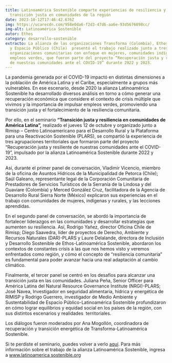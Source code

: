 ```yaml
---
title: Latinoamérica Sostenible comparte experiencias de resiliencia y
  transición justa en comunidades de la región
date: 2023-10-12T17:46:42.676Z
img: https://ucarecdn.com/958e0da6-f2d3-47d6-aa6e-93d5676898cc/
img-alt: Latinoamérica Sostenible
autor: Ethos
category: desarrollo-sostenible
extracto: La alianza de las organizaciones Transforma (Colombia), Ethos (México)
  y Espacio Público (Chile)  presentó el trabajo realizado junto a tres
  organizaciones comunitarias con enfoque en mujeres, comunidades indígenas y
  empleos verdes, que fueron parte del proyecto “Recuperación justa y resiliente
  de nuestras comunidades ante el COVID-19” durante 2022 y 2023.
---
```

La pandemia generada por el COVID-19 impactó en distintas dimensiones a la población de América Latina y el Caribe, especialmente a grupos más vulnerables. En ese escenario, desde 2020 la alianza Latinoamérica Sostenible ha desarrollado diversos análisis en torno a cómo generar una recuperación económica que considere el contexto de crisis múltiple que vivimos y la importancia de impulsar empleos verdes, promoviendo una transición justa y el fortalecimiento de la resiliencia comunitaria.

Por ello, en el seminario **“Transición justa y resiliencia en comunidades de América Latina”,** realizado el jueves 12 de octubre y organizado junto a Rimisp – Centro Latinoamericano para el Desarrollo Rural y la Plataforma para una Reactivación Sostenible (PLARS), se compartió la experiencia de tres agrupaciones territoriales que formaron parte del proyecto “Recuperación justa y resiliente de nuestras comunidades ante el COVID-19”, impulsado por la alianza Latinoamérica Sostenible durante 2022 y 2023. 

Así, durante el primer panel de conversación, Vladimir Vicencio, miembro de la oficina de Asuntos Hídricos de la Municipalidad de Petorca (Chile); Saúl Galeano, representante legal de la Corporación Comunitaria de Prestadores de Servicios Turísticos de la Serranía de la Lindosa y del Guaviare (Colombia) y Merced González Cruz, facilitadora de la Agencia de Desarrollo Rural Sierra Norte (México) explicaron sus experiencias en el trabajo con comunidades de mujeres, indígenas y rurales, y las lecciones aprendidas.

En el segundo panel de conversación, se abordó la importancia de fortalecer liderazgos en las comunidades y desarrollar estrategias que aumenten su resiliencia. Así, Rodrigo Yañez, director Oficina Chile de Rimisp; Diego Saavedra, líder de proyectos de Derecho, Ambiente y Recursos Naturales (DAR)-PLARS y Laure Delalande, directora de Inclusión y Desarrollo Sostenible de Ethos-Latinoamérica Sostenible, abordaron los contextos de constantes crisis a las que nos hemos visto y veremos enfrentados como región, y cómo el concepto de “resiliencia comunitaria” es fundamental para poder avanzar hacia una real adaptación al cambio climático.

Finalmente, el tercer panel se centró en los desafíos para alcanzar una transición justa en las comunidades. Juliana Peña, Senior Officer para América Latina del Natural Resource Governance Institute (NRGI)-PLARS; José Navea, Investigador en seguridad alimentaria, hídrica y energética de RIMISP y Rodrigo Guerrero, investigador de Medio Ambiente y Sustentabilidad de Espacio Público-Latinoamérica Sostenible profundizaron en cómo lograr equilibrios y equidad social en los países de la región, con sus distintos escenarios y realidades  territoriales. 

Los diálogos fueron moderados por Ana Mogollón, coordinadora de recuperación y transición energética de Transforma-Latinoamérica Sostenible.

Si te perdiste el seminario, puedes volver a verlo [aquí](https://www.youtube.com/watch?v=2L1gZKicwkQ). Para más información sobre el trabajo de la alianza Latinoamérica Sostenible, ingresa a [www.latinoamerica sostenible.org](http://www.latinoamericasostenible.org)